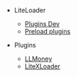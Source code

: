 * LiteLoader

  * [Plugins Dev](LL/Plugins-Dev)  
  * [Preload plugins](LL/Preload-plugins)

* Plugins
  
  * [LLMoney](LL/LLMoney)
  * [LiteXLoader](https://lxl.litetitle.com/)